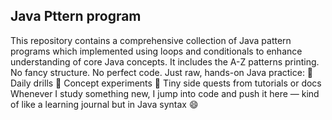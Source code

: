 ## Java Pttern program
This repository contains a comprehensive collection of Java pattern programs which implemented using loops and conditionals to enhance understanding of core Java concepts.
It includes the A-Z patterns printing.
No fancy structure. No perfect code. Just raw, hands-on Java practice:
🔄 Daily drills
🧩 Concept experiments
🧪 Tiny side quests from tutorials or docs
Whenever I study something new, I jump into code and push it here — kind of like a learning journal but in Java syntax 😄
